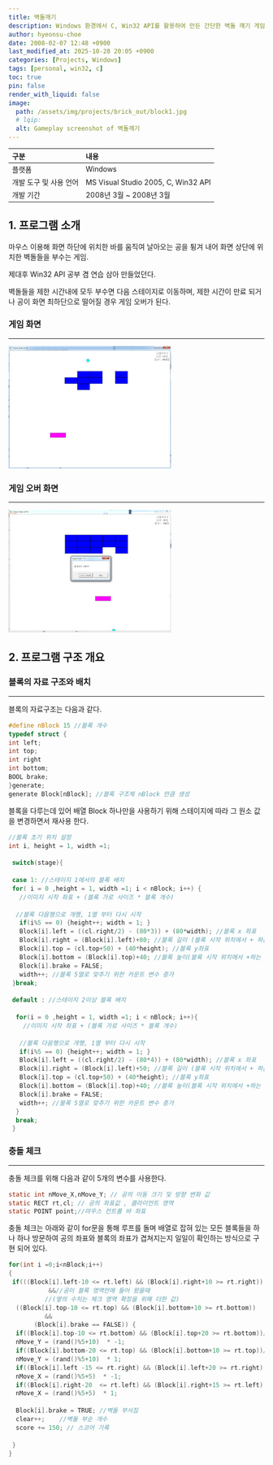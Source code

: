 ```yaml
---
title: 벽돌깨기
description: Windows 환경에서 C, Win32 API를 활용하여 만든 간단한 벽돌 깨기 게임
author: hyeonsu-choe
date: 2008-02-07 12:48 +0900
last_modified_at: 2025-10-28 20:05 +0900
categories: [Projects, Windows]
tags: [personal, win32, c]
toc: true
pin: false
render_with_liquid: false
image:
  path: /assets/img/projects/brick_out/block1.jpg
  # lqip: 
  alt: Gameplay screenshot of 벽돌깨기
---
```


| 구분 | 내용 |
|:----|:----|
|플랫폼|Windows|
|개발 도구 및 사용 언어|MS Visual Studio 2005, C, Win32 API|
|개발 기간| 2008년 3월 ~ 2008년 3월 |

## 1. 프로그램 소개

마우스 이용해 화면 하단에 위치한 바를 움직여 날아오는 공을 튕겨 내어 화면 상단에 위치한 벽돌들을 부수는 게임.

제대후 Win32 API 공부 겸 연습 삼아 만들었던다. 

벽돌들을 제한 시간내에 모두 부수면 다음 스테이지로 이동하며, 제한 시간이 만료 되거나 공이 화면 최하단으로 떨어질 경우 게임 오버가 된다.

### 게임 화면

---

![벽돌 깨기 스크린샷 1](/assets/img/projects/brick_out/block1.jpg)  


### 게임 오버 화면

---

![벽돌 깨기 스크린샷 2](/assets/img/projects/brick_out/block2.jpg)  



## 2. 프로그램 구조 개요

### 블록의 자료 구조와 배치

---

블록의 자료구조는 다음과 같다.

```c
#define nBlock 15 //블록 개수
typedef struct {
int left;
int top;
int right
int bottom;
BOOL brake;
}generate;
generate Block[nBlock]; //블록 구조체 nBlock 만큼 생성
```

블록을 다루는데 있어 배열 Block 하나만을 사용하기 위해 스테이지에 따라 그 원소 값을 변경하면서 재사용 한다.

```c
//블록 초기 위치 설정
int i, height = 1, width =1;

 switch(stage){

 case 1: //스테이지 1에서의 블록 배치
 for( i = 0 ,height = 1, width =1; i < nBlock; i++) {
   //이미지 시작 좌표 + (블록 가로 사이즈 * 블록 개수)

  //블록 다음행으로 개행, 1열 부터 다시 시작
   if(i%5 == 0) {height++; width = 1; }
   Block[i].left = ((cl.right/2) - (80*3)) + (80*width); //블록 x 좌표
   Block[i].right = (Block[i].left)+80; //블록 길이 (블록 시작 위치에서 + 하는 수치 만큼)
   Block[i].top = (cl.top+50) + (40*height); //블록 y좌표
   Block[i].bottom = (Block[i].top)+40; //블록 높이(블록 시작 위치에서 +하는 수치 만큼)
   Block[i].brake = FALSE;
   width++; //블록 5열로 맞추기 위한 카운트 변수 증가
 }break;

 default : //스테이지 2이상 블록 배치

  for(i = 0 ,height = 1, width =1; i < nBlock; i++){
    //이미지 시작 좌표 + (블록 가로 사이즈 * 블록 개수)

   //블록 다음행으로 개행, 1열 부터 다시 시작
   if(i%5 == 0) {height++; width = 1; }
   Block[i].left = ((cl.right/2) - (80*4)) + (80*width); //블록 x 좌표
   Block[i].right = (Block[i].left)+50; //블록 길이 (블록 시작 위치에서 + 하는 수치 만큼)
   Block[i].top = (cl.top+50) + (40*height); //블록 y좌표
   Block[i].bottom = (Block[i].top)+40; //블록 높이(블록 시작 위치에서 +하는 수치 만큼)
   Block[i].brake = FALSE;
   width++; //블록 5열로 맞추기 위한 카운트 변수 증가
  }
  break;
 }
```

### 충돌 체크

---

충돌 체크를 위해 다음과 같이 5개의 변수를 사용한다.

```c
static int nMove_X,nMove_Y; // 공의 이동 크기 및 방향 변화 값
static RECT rt,cl; // 공의 좌표값 , 클라이언트 영역
static POINT point;//마우스 컨트롤 바 좌표
```

충돌 체크는 아래와 같이 for문을 통해 루프를 돌며 배열로 잡혀 있는 모든 블록들을 하나 하나 방문하여 공의 좌표와 블록의 좌표가 겹쳐지는지 일일이 확인하는 방식으로 구현 되어 있다.
 
 ```c
 for(int i =0;i<nBlock;i++)
 {
  if(((Block[i].left-10 <= rt.left) && (Block[i].right+10 >= rt.right))
            &&//공이 블록 영역안에 들어 왔을때
           //(옆의 수치는 체크 영역 확장을 위해 더한 값)
   ((Block[i].top-10 <= rt.top) && (Block[i].bottom+10 >= rt.bottom))
           &&
        (Block[i].brake == FALSE)) {
   if((Block[i].top-10 <= rt.bottom) && (Block[i].top+20 >= rt.bottom))//블록 위에서 충돌    
   nMove_Y = (rand()%5+10)  * -1;
   if((Block[i].bottom-20 <= rt.top) && (Block[i].bottom+10 >= rt.top))//블록 아래서 충돌    
   nMove_Y = (rand()%5+10)  * 1;
   if((Block[i].left -15 <= rt.right) && (Block[i].left+20 >= rt.right))//블록 좌에서 충돌    
   nMove_X = (rand()%5+5)  * -1;
   if((Block[i].right-20  <= rt.left) && (Block[i].right+15 >= rt.left))//블록 우에서 충돌    
   nMove_X = (rand()%5+5)  * 1;

   Block[i].brake = TRUE; //벽돌 부서짐
   clear++;    //벽돌 부순 개수
   score += 150; // 스코어 기록
 
  }
 }
 ```